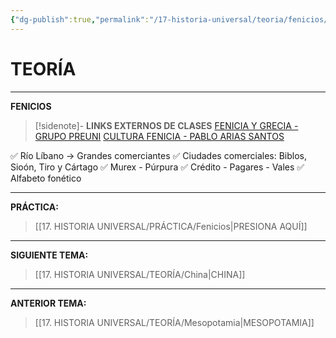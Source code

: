 ```yaml
---
{"dg-publish":true,"permalink":"/17-historia-universal/teoria/fenicios/"}
---
```


# TEORÍA
---
**FENICIOS** 

>[!sidenote]- **LINKS EXTERNOS DE CLASES** 
>[FENICIA Y GRECIA - GRUPO PREUNI](https://www.youtube.com/watch?v=8FrgAhiBPl8) 
>[CULTURA FENICIA - PABLO ARIAS SANTOS](https://www.youtube.com/watch?v=f3ZOglgRz7Y)

✅ Río Líbano → Grandes comerciantes
✅ Ciudades comerciales: Biblos, Sioón, Tiro y Cártago
✅ Murex - Púrpura
✅ Crédito - Pagares - Vales
✅ Alfabeto fonético

---
**PRÁCTICA:** 
>[[17. HISTORIA UNIVERSAL/PRÁCTICA/Fenicios\|PRESIONA AQUÍ]]

---
**SIGUIENTE TEMA:** 
>[[17. HISTORIA UNIVERSAL/TEORÍA/China\|CHINA]]

---
**ANTERIOR TEMA:** 
>[[17. HISTORIA UNIVERSAL/TEORÍA/Mesopotamia\|MESOPOTAMIA]]

